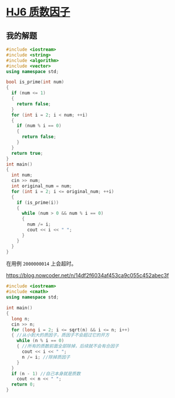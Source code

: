 # [**HJ6** **质数因子**](https://www.nowcoder.com/practice/196534628ca6490ebce2e336b47b3607?tpId=37&tqId=21229&rp=1&ru=/ta/huawei&qru=/ta/huawei&difficulty=&judgeStatus=&tags=/question-ranking)



## 我的解题

```c++
#include <iostream>
#include <string>
#include <algorithm>
#include <vector>
using namespace std;

bool is_prime(int num)
{
  if (num <= 1)
  {
    return false;
  }
  for (int i = 2; i < num; ++i)
  {
    if (num % i == 0)
    {
      return false;
    }
  }
  return true;
}
int main()
{
  int num;
  cin >> num;
  int original_num = num;
  for (int i = 2; i <= original_num; ++i)
  {
    if (is_prime(i))
    {
      while (num > 0 && num % i == 0)
      {
        num /= i;
        cout << i << " ";
      }
    }
  }
}
```

在用例 `2000000014` 上会超时。



https://blog.nowcoder.net/n/14df2f6034af453ca9c055c452abec3f

```c++
#include <iostream>
#include <cmath>
using namespace std;

int main()
{
  long n;
  cin >> n;
  for (long i = 2; i <= sqrt(n) && i <= n; i++)
  { //从小到大的质因子，质因子不会超过它的开方
    while (n % i == 0)
    { //所有的质数前面全部除掉，后续就不会有合因子
      cout << i << " ";
      n /= i; //除掉质因子
    }
  }
  if (n - 1) //自己本身就是质数
    cout << n << " ";
  return 0;
}

```

